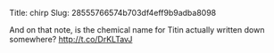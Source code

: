 Title: chirp
Slug: 28555766574b703df4eff9b9adba8098

And on that note, is the chemical name for Titin actually written down somewhere? <a href="http://t.co/DrKLTavJ">http://t.co/DrKLTavJ</a>
